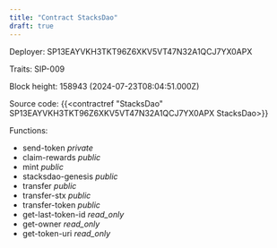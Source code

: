 ```yaml
---
title: "Contract StacksDao"
draft: true
---
```

Deployer: SP13EAYVKH3TKT96Z6XKV5VT47N32A1QCJ7YX0APX

Traits:
SIP-009 



Block height: 158943 (2024-07-23T08:04:51.000Z)

Source code: {{<contractref "StacksDao" SP13EAYVKH3TKT96Z6XKV5VT47N32A1QCJ7YX0APX StacksDao>}}

Functions:

* send-token _private_
* claim-rewards _public_
* mint _public_
* stacksdao-genesis _public_
* transfer _public_
* transfer-stx _public_
* transfer-token _public_
* get-last-token-id _read_only_
* get-owner _read_only_
* get-token-uri _read_only_

